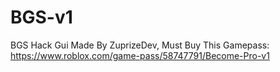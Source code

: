 # BGS-v1
BGS Hack Gui Made By ZuprizeDev, Must Buy This Gamepass: https://www.roblox.com/game-pass/58747791/Become-Pro-v1

